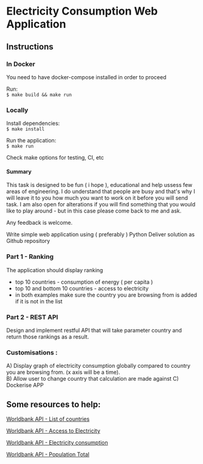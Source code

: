 # Electricity Consumption Web Application

## Instructions

### In Docker
You need to have docker-compose installed in order to proceed  

Run:  
`$ make build && make run`  


### Locally

Install dependencies:  
`$ make install`  

Run the application:  
`$ make run`


Check make options for testing, CI, etc


#### Summary

This task is designed to be fun ( i hope ), educational and help ussess few areas of engineering. I do understand that people are busy and that's why I will leave it to you how much you want to work on it before you will send task. I am also open for alterations if you will find something that you would like to play around - but in this case please come back to me and ask. 

Any feedback is welcome. 

Write simple web application using ( preferably ) Python
Deliver solution as Github repository 

### Part 1 - Ranking

The application should display ranking 
- top 10 countries - consumption of energy ( per capita ) 
- top 10 and bottom 10 countries - access to electricity 
- in both examples make sure the country you are browsing from is added if it is not in the list

### Part 2 - REST API

Design and implement restful API that will take parameter country and return those rankings as a result. 

### Customisations : 

A) Display graph of electricity consumption globally compared to country you are browsing from. (x axis will be a time).  
B) Allow user to change country that calculation are made against 
C) Dockerise APP



## Some resources to help: 

[Worldbank API - List of countries](https://api.worldbank.org/v2/country/all?format=json) 

[Worldbank API - Access to Electricity](https://api.worldbank.org/v2/country/all/indicator/1.1_ACCESS.ELECTRICITY.TOT?format=json)

[Worldbank API - Electricity consumption](https://api.worldbank.org/v2/country/all/indicator/1.1_TOTAL.FINAL.ENERGY.CONSUM?format=json)

[Worldbank API - Population Total](http://api.worldbank.org/v2/en/indicator/SP.POP.TOTL?downloadformat=csv)
